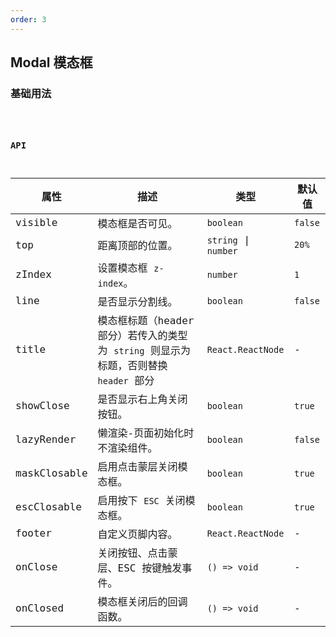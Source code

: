 ```yaml
---
order: 3
---
```


## Modal 模态框

### 基础用法

<code src="./demo/basic.tsx" />

### API

| 属性         | 描述                                                                                  | 类型                 | 默认值  |
| ------------ | ------------------------------------------------------------------------------------- | -------------------- | ------- |
| visible      | 模态框是否可见。                                                                      | `boolean`            | `false` |
| top          | 距离顶部的位置。                                                                      | `string` \| `number` | `20%`   |
| zIndex       | 设置模态框 `z-index`。                                                                | `number`             | `1`     |
| line         | 是否显示分割线。                                                                      | `boolean`            | `false` |
| title        | 模态框标题（header 部分）若传入的类型为 `string` 则显示为标题，否则替换 `header` 部分 | `React.ReactNode`    | -       |
| showClose    | 是否显示右上角关闭按钮。                                                              | `boolean`            | `true`  |
| lazyRender   | 懒渲染-页面初始化时不渲染组件。                                                       | `boolean`            | `false` |
| maskClosable | 启用点击蒙层关闭模态框。                                                              | `boolean`            | `true`  |
| escClosable  | 启用按下 `ESC` 关闭模态框。                                                           | `boolean`            | `true`  |
| footer       | 自定义页脚内容。                                                                      | `React.ReactNode`    | -       |
| onClose      | 关闭按钮、点击蒙层、ESC 按键触发事件。                                                | `() => void`         | -       |
| onClosed     | 模态框关闭后的回调函数。                                                              | `() => void`         | -       |
